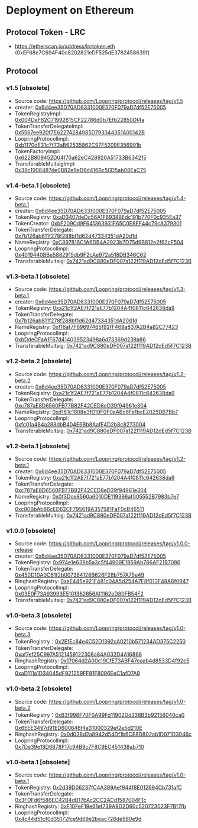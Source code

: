# Deployment on Ethereum


## Protocol Token - LRC

- https://etherscan.io/address/lrctoken.eth (0xEF68e7C694F40c8202821eDF525dE3782458639f)

## Protocol
### v1.5 [obsolete]

- Source code: https://github.com/Loopring/protocol/releases/tag/v1.5
- creater: [0x6d4ee35D70AD6331000E370F079aD7df52E75005](https://etherscan.io/address/0x6d4ee35D70AD6331000E370F079aD7df52E75005)  
- TokenRegistryImpl: [0x004DeF62C71992615CF22786d0b7Efb22850Df4a](https://etherscan.io/address/0x004DeF62C71992615CF22786d0b7Efb22850Df4a)    
- TokenTransferDelegateImpl: [0x5567ee920f7E62274284985D793344351A00142B](https://etherscan.io/address/0x5567ee920f7E62274284985D793344351A00142B)    
- LoopringProtocolImpl:  [0xb1170dE31c7f72aB62535862C97F5209E356991b](https://etherscan.io/address/0xb1170dE31c7f72aB62535862C97F5209E356991b)    
- TokenFactoryImpl: [0x622B809452D04f70a62eC428920A51733B634215](https://etherscan.io/address/0x622B809452D04f70a62eC428920A51733B634215)    
- TransferableMultsigImpl:  [0x38c1908487de0B82e9eD6d416Bc50D5ab08EaC75](https://etherscan.io/address/0x38c1908487de0B82e9eD6d416Bc50D5ab08EaC75)    


### v1.4-beta.1 [obsolete]

- Source code: https://github.com/Loopring/protocol/releases/tag/v1.4-beta.1
- creater: [0x6d4ee35D70AD6331000E370F079aD7df52E75005](https://etherscan.io/address/0x6d4ee35D70AD6331000E370F079aD7df52E75005)  
- TokenRegistry: [0xaD3407deDc56A1F69389Edc191b770F0c935Ea37](https://etherscan.io/address/0xaD3407deDc56A1F69389Edc191b770F0c935Ea37)    
- TokenCreator: [0xbF209Cd9F641363931F65C0E8EF44c79cA379301](https://etherscan.io/address/0xbF209Cd9F641363931F65C0E8EF44c79cA379301)    
- TokenTransferDelegate: [0x7b126ab811f278f288bf1d62d47334351dA20d1d](https://etherscan.io/address/0x7b126ab811f278f288bf1d62d47334351dA20d1d)    
- NameRegistry: [0xC897816C1A6DB4A2923b7D75d9B812e2f62cF504](https://etherscan.io/address/0xC897816C1A6DB4A2923b7D75d9B812e2f62cF504)    
- LoopringProtocolImpl:  [0x4019440BBe5882915db9F2cAe972a518DB346C62](https://etherscan.io/address/0x4019440BBe5882915db9F2cAe972a518DB346C62)    
- TransferableMultsig:  [0x7421ad9C880eDF007a122f119AD12dEd5f7C123B](https://etherscan.io/address/0x7421ad9C880eDF007a122f119AD12dEd5f7C123B)    


### v1.3-beta.1 [obsolete]

- Source code: https://github.com/Loopring/protocol/releases/tag/v1.3-beta.1
- creater: [0x6d4ee35D70AD6331000E370F079aD7df52E75005](https://etherscan.io/address/0x6d4ee35D70AD6331000E370F079aD7df52E75005)  
- TokenRegistry: [0xa21c1f2AE7f721aE77b1204A4f0811c642638da9](https://etherscan.io/address/0xa21c1f2AE7f721aE77b1204A4f0811c642638da9)    
- TokenTransferDelegate: [0x7b126ab811f278f288bf1d62d47334351dA20d1d](https://etherscan.io/address/0x7b126ab811f278f288bf1d62d47334351dA20d1d)    
- NameRegistry: [0xf16af7F69697465f92fF469a837A2B4a82C77423](https://etherscan.io/address/0xf16af7F69697465f92fF469a837A2B4a82C77423)    
- LoopringProtocolImpl:  [0xbDdeCFaA1F67d414039523498a6d73369d239a86](https://etherscan.io/address/0xbDdeCFaA1F67d414039523498a6d73369d239a86)    
- TransferableMultsig:  [0x7421ad9C880eDF007a122f119AD12dEd5f7C123B](https://etherscan.io/address/0x7421ad9C880eDF007a122f119AD12dEd5f7C123B)    

### v1.2-beta.2 [obsolete]

- Source code: https://github.com/Loopring/protocol/releases/tag/v1.2-beta.2
- creater: [0x6d4ee35D70AD6331000E370F079aD7df52E75005](https://etherscan.io/address/0x6d4ee35D70AD6331000E370F079aD7df52E75005)  
- TokenRegistry: [0xa21c1f2AE7f721aE77b1204A4f0811c642638da9](https://etherscan.io/address/0xa21c1f2AE7f721aE77b1204A4f0811c642638da9)    
- TokenTransferDelegate: [0xc787aE8D6560FB77B82F42CED8eD39f94961e304](https://etherscan.io/address/0xc787aE8D6560FB77B82F42CED8eD39f94961e304)    
- NameRegistry: [0xd181c1808e3f010F0F0aABc6Fe1bcE2025DB7Bb7](https://etherscan.io/address/0xd181c1808e3f010F0F0aABc6Fe1bcE2025DB7Bb7)    
- LoopringProtocolImpl:  [0xfc01a484a288dbB404E6Bb8AafF4D2b8c8273004](https://etherscan.io/address/0xfc01a484a288dbB404E6Bb8AafF4D2b8c8273004)    
- TransferableMultsig:  [0x7421ad9C880eDF007a122f119AD12dEd5f7C123B](https://etherscan.io/address/0x7421ad9C880eDF007a122f119AD12dEd5f7C123B)    

### v1.2-beta.1 [obsolete]

- Source code: https://github.com/Loopring/protocol/releases/tag/v1.2-beta.1
- creater: [0x6d4ee35D70AD6331000E370F079aD7df52E75005](https://etherscan.io/address/0x6d4ee35D70AD6331000E370F079aD7df52E75005)  
- TokenRegistry: [0xa21c1f2AE7f721aE77b1204A4f0811c642638da9](https://etherscan.io/address/0xa21c1f2AE7f721aE77b1204A4f0811c642638da9)    
- TokenTransferDelegate: [0xc787aE8D6560FB77B82F42CED8eD39f94961e304](https://etherscan.io/address/0xc787aE8D6560FB77B82F42CED8eD39f94961e304)    
- NameRegistry: [0x0f3Dce8560a6010DE119396af005552B7983b7e7](https://etherscan.io/address/0x0f3Dce8560a6010DE119396af005552B7983b7e7)    
- LoopringProtocolImpl:  [0xc80BbAb86cED62CF795619A357581FaF0cB46511](https://etherscan.io/address/0xc80BbAb86cED62CF795619A357581FaF0cB46511)    
- TransferableMultsig:  [0x7421ad9C880eDF007a122f119AD12dEd5f7C123B](https://etherscan.io/address/0x7421ad9C880eDF007a122f119AD12dEd5f7C123B)    

### v1.0.0 [obsolete]

- Source code: https://github.com/Loopring/protocol/releases/tag/v1.0.0-release
- creater: [0x6d4ee35D70AD6331000E370F079aD7df52E75005](https://etherscan.io/address/0x6d4ee35D70AD6331000E370F079aD7df52E75005)  
- TokenRegistry: [0x974e1e639b5a3c5f44909E1959Ab786AF21B7086](https://etherscan.io/address/0x974e1e639b5a3c5f44909E1959Ab786AF21B7086)    
- TokenTransferDelegate: [0x450D10A0C61f2b007384128B626F28b757A75e49](https://etherscan.io/address/0x450D10A0C61f2b007384128B626F28b757A75e49)    
- RinghashRegistry: [0xeE445e921F481c04A5d254A7F8f013F48A6f0947](https://etherscan.io/address/0xeE445e921F481c04A5d254A7F8f013F48A6f0947)    
- LoopringProtocolImpl:  [0x03E0F73A93993E5101362656Af1162eD80FB54F2](https://etherscan.io/address/0x03E0F73A93993E5101362656Af1162eD80FB54F2)    
- TransferableMultsig:  [0x7421ad9C880eDF007a122f119AD12dEd5f7C123B](https://etherscan.io/address/0x7421ad9C880eDF007a122f119AD12dEd5f7C123B)    


### v1.0-beta.3 [obsolete]
- Source code: https://github.com/Loopring/protocol/releases/tag/v1.0-beta.3
- TokenRegistry：[0x2EfEc84e4C52D1392cA0210b571234AD375C2250](https://etherscan.io/address/0x2EfEc84e4C52D1392cA0210b571234AD375C2250)
- TokenTransferDelegate: [0xaf7ef25C997A5121459122308a84A032D4A16868](https://etherscan.io/address/0xaf7ef25C997A5121459122308a84A032D4A16868)
- RinghashRegistry: [0x17064d2A00c19CfE73ABF47eaab4d8533D4f92c5](https://etherscan.io/address/0x17064d2A00c19CfE73ABF47eaab4d8533D4f92c5)
- LoopringProtocolImpl: [0xaD111a1D34045dF921259FF91F8096EeC1afD7A9](https://etherscan.io/address/0xaD111a1D34045dF921259FF91F8096EeC1afD7A9)


### v1.0-beta.2 [obsolete]

- Source code: https://github.com/Loopring/protocol/releases/tag/v1.0-beta.2
- TokenRegistry：[0xB3f998F70F0A99Fd11902Dd238B3b92156040ca0](https://etherscan.io/address/0xB3f998F70F0A99Fd11902Dd238B3b92156040ca0)
- TokenTransferDelegate: [0x6EEE3497d91ED600646f4e31000329ef2e5d210E](https://etherscan.io/address/0x6EEE3497d91ED600646f4e31000329ef2e5d210E)
- RinghashRegistry: [0x0d038d2a8942d54Df1b6CE8D802ab1D071D3046c](https://etherscan.io/address/0x0d038d2a8942d54Df1b6CE8D802ab1D071D3046c)
- LoopringProtocolImpl: [0x7De39e18D6878F17c94B9c7F8C9EC451438ab710](https://etherscan.io/address/0x7De39e18D6878F17c94B9c7F8C9EC451438ab710)


### v1.0-beta.1 [obsolete]

- Source code: https://github.com/Loopring/protocol/releases/tag/v1.0-beta.1
- TokenRegistry: [0x2d39D06237fC4A399Aef944f8E012694Cb731afC](https://etherscan.io/address/0x2d39D06237fC4A399Aef944f8E012694Cb731afC)
- TokenTransferDelegate: [0x3FDFd6f586EC42B4dB17bAc2CC2ACd1587004F1c](https://etherscan.io/address/0x3FDFd6f586EC42B4dB17bAc2CC2ACd1587004F1c)
- RinghashRegistry: [0xF10FeF19e61ef739A9D2D60c520723023F7Bf7fb](https://etherscan.io/address/0xF10FeF19e61ef739A9D2D60c520723023F7Bf7fb)
- LoopringProtocolImpl: [0x4c44d51cf0d35172fce9d69e2beac728de980e9d](https://etherscan.io/address/0x4c44d51cf0d35172fce9d69e2beac728de980e9d)
